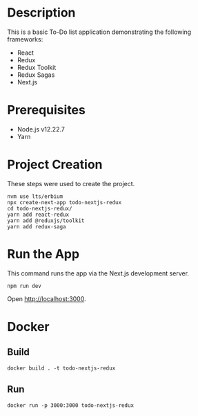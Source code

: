 # Description
This is a basic To-Do list application demonstrating the following frameworks:

* React
* Redux
* Redux Toolkit
* Redux Sagas
* Next.js

# Prerequisites
* Node.js v12.22.7
* Yarn

# Project Creation
These steps were used to create the project.
```
nvm use lts/erbium
npx create-next-app todo-nextjs-redux
cd todo-nextjs-redux/
yarn add react-redux
yarn add @reduxjs/toolkit
yarn add redux-saga
```

# Run the App
This command runs the app via the Next.js development server.
```
npm run dev
```

Open [http://localhost:3000](http://localhost:3000).

# Docker

## Build
```
docker build . -t todo-nextjs-redux
```

## Run
```
docker run -p 3000:3000 todo-nextjs-redux
```
